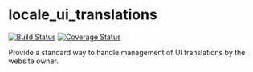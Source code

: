 # locale_ui_translations #

[![Build Status](https://travis-ci.org/gertvdb/locale_ui_translations.svg?branch=8.x-1.x)](https://travis-ci.org/gertvdb/locale_ui_translations)
[![Coverage Status](https://coveralls.io/repos/github/gertvdb/locale_ui_translations/badge.svg?branch=8.x-1.x)](https://coveralls.io/github/gertvdb/locale_ui_translations?branch=8.x-1.x)

Provide a standard way to handle management of UI translations by the website owner.

